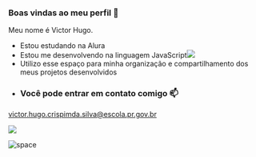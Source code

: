 ### Boas vindas ao meu perfil :blue_heart:


Meu nome é Victor Hugo.

- Estou estudando na Alura
- Estou me desenvolvendo na linguagem JavaScript![](https://img.shields.io/badge/JavaScript-323330?style=for-the-badge&logo=javascript&logoColor=F7DF1E)
- Utilizo esse espaço para minha organização e compartilhamento dos meus projetos desenvolvidos
- ### Você pode entrar em contato comigo :mailbox:

victor.hugo.crispimda.silva@escola.pr.gov.br 

[![](https://img.shields.io/badge/Instagram-E4405F?style=for-the-badge&logo=instagram&logoColor=white)](https://www.instagram.com/aluraonline/)

![space](https://tenor.com/pt-BR/view/starseed-gif-23279218.gif)
